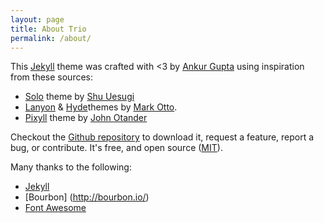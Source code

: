 ```yaml
---
layout: page
title: About Trio
permalink: /about/
---
```


This [Jekyll](http://jekyllrb.com/) theme was crafted with <3 by [Ankur Gupta](https://github.com/ankur-gupta) using inspiration from these sources:

* [Solo](http://chibicode.github.io/solo/) theme by [Shu Uesugi](https://github.com/chibicode)
* [Lanyon](http://lanyon.getpoole.com/) & [Hyde](http://hyde.getpoole.com/)themes by [Mark Otto](https://github.com/mdo).
* [Pixyll](http://pixyll.com/) theme by [John Otander](https://github.com/johnotander)

Checkout the [Github repository](https://github.com/ankur-gupta/trio) to download it, request a feature, report a bug, or contribute. It's free, and open source ([MIT](http://opensource.org/licenses/MIT)).

Many thanks to the following:

* [Jekyll](http://jekyllrb.com)
* [Bourbon] (http://bourbon.io/)
* [Font Awesome](http://fortawesome.github.io/Font-Awesome)